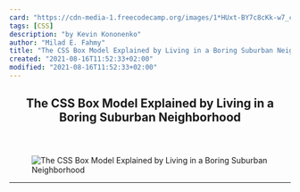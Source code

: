```yaml
---
card: "https://cdn-media-1.freecodecamp.org/images/1*HUxt-BY7c8cKk-w7_c_uzw.jpeg"
tags: [CSS]
description: "by Kevin Kononenko"
author: "Milad E. Fahmy"
title: "The CSS Box Model Explained by Living in a Boring Suburban Neighborhood"
created: "2021-08-16T11:52:33+02:00"
modified: "2021-08-16T11:52:33+02:00"
---
```

<div class="site-wrapper">
<main id="site-main" class="site-main outer">
<div class="inner">
<article class="post-full post tag-css tag-web-development tag-design tag-web-design tag-technology ">
<header class="post-full-header">
<h1 class="post-full-title">The CSS Box Model Explained by Living in a Boring Suburban Neighborhood</h1>
</header>
<figure class="post-full-image">
<picture>
<source media="(max-width: 700px)" sizes="1px" srcset="data:image/gif;base64,R0lGODlhAQABAIAAAAAAAP///yH5BAEAAAAALAAAAAABAAEAAAIBRAA7 1w">
<source media="(min-width: 701px)" sizes="(max-width: 800px) 400px,
(max-width: 1170px) 700px,
1400px" srcset="https://cdn-media-1.freecodecamp.org/images/1*HUxt-BY7c8cKk-w7_c_uzw.jpeg 300w,
https://cdn-media-1.freecodecamp.org/images/1*HUxt-BY7c8cKk-w7_c_uzw.jpeg 600w,
https://cdn-media-1.freecodecamp.org/images/1*HUxt-BY7c8cKk-w7_c_uzw.jpeg 1000w,
https://cdn-media-1.freecodecamp.org/images/1*HUxt-BY7c8cKk-w7_c_uzw.jpeg 2000w">
<img onerror="this.style.display='none'" src="https://cdn-media-1.freecodecamp.org/images/1*HUxt-BY7c8cKk-w7_c_uzw.jpeg" alt="The CSS Box Model Explained by Living in a Boring Suburban Neighborhood">
</picture>
</figure>
<section class="post-full-content">
<div class="post-content medium-migrated-article">
</div>
<hr>
</section>
</article>
</div>
</main>
</div>
<!-- Google Tag Manager (noscript) -->
<!-- End Google Tag Manager (noscript) -->
